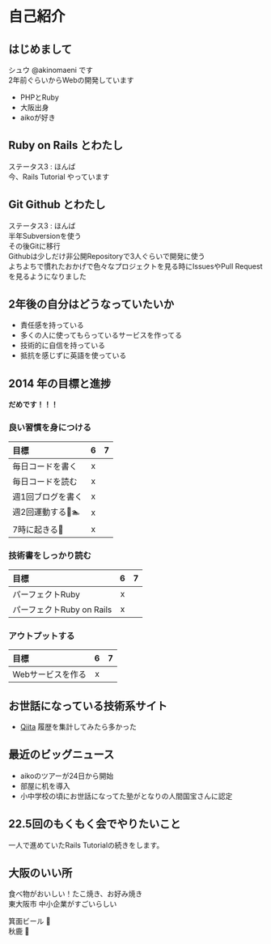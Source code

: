 # 自己紹介
## はじめまして
シュウ @akinomaeni です  
2年前ぐらいからWebの開発しています

- PHPとRuby
- 大阪出身
- aikoが好き

## Ruby on Rails とわたし
ステータス3 : ほんば  
今、Rails Tutorial やっています

## Git Github とわたし
ステータス3 : ほんば  
半年Subversionを使う  
その後Gitに移行  
Githubは少しだけ非公開Repositoryで3人ぐらいで開発に使う  
よちよちで慣れたおかげで色々なプロジェクトを見る時にIssuesやPull Requestを見るようになりました

## 2年後の自分はどうなっていたいか

- 責任感を持っている
- 多くの人に使ってもらっているサービスを作ってる
- 技術的に自信を持っている
- 抵抗を感じずに英語を使っている

## 2014 年の目標と進捗
**だめです！！！**
### 良い習慣を身につける
| 目標 | 6 | 7 |
| :--- | :-: | :-: |
| 毎日コードを書く | x | |
| 毎日コードを読む | x | |
| 週1回ブログを書く | x | |
| 週2回運動する:runner::swimmer: | x | |
| 7時に起きる:sunrise: | x | |

### 技術書をしっかり読む
| 目標 | 6 | 7 |
| :--- | :-: | :-: |
| パーフェクトRuby | x | |
| パーフェクトRuby on Rails | x | |

### アウトプットする
| 目標 | 6 | 7 |
| :--- | :-: | :-: |
| Webサービスを作る | x | |

## お世話になっている技術系サイト
- [Qiita](http://qiita.com/) 履歴を集計してみたら多かった

## 最近のビッグニュース
- aikoのツアーが24日から開始
- 部屋に机を導入
- 小中学校の頃にお世話になってた塾がとなりの人間国宝さんに認定

## 22.5回のもくもく会でやりたいこと
一人で進めていたRails Tutorialの続きをします。

## 大阪のいい所
食べ物がおいしい！たこ焼き、お好み焼き  
東大阪市 中小企業がすごいらしい  

箕面ビール :beer:  
秋鹿 :sake:
